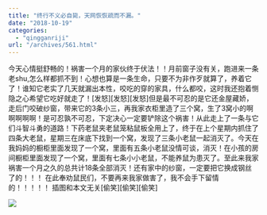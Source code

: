 ```yaml
---
title: "终行不义必自毙，天网恢恢疏而不漏。"
date: "2018-10-19"
categories: 
  - "qingganriji"
url: "/archives/561.html"
---
```


今天心情挺舒畅的！祸害一个月的家伙终于伏法！！月前窗子没有关，跑进来一条老shu,怎么样都抓不到！心想也算是一条生命，只要不为非作歹就算了，养着它了！谁知它老实了几天就漏出本性，咬吃的穿的家具，什么都咬，这时我还抱着恻隐之心希望它吃好就走了！\[发怒\]\[发怒\]\[发怒\]但是最不可忍的是它还金屋藏娇，走后门咬破纱窗，带来它的3条小三，再我家衣柜里造了三个窝，生了3窝小的啊啊啊啊啊！是可忍孰不可忍，下定决心一定要铲除这个祸害！从此走上了一条与它们斗智斗勇的道路！下药老鼠夹老鼠笼粘鼠板全用上了，终于在上个星期内抓住了四条大老鼠，星期三在床底下找到一个窝，发现了三条小老鼠一起消灭了。今天在我妈妈的橱柜里面发现了一个窝，里面有五条小老鼠没情可谈，消灭！在小孩的房间橱柜里面发现了一个窝，里面有七条小小老鼠，不能养鼠为患灭了。至此来我家祸害一个月之久的总共计18条全部消灭！还有家中的纱窗，一定要把它换成钢丝了的！！！ 在此奉劝鼠民们，不要再来我家做害了，我不会手下留情的！！！！！ 插图和本文无关\[偷笑\]\[偷笑\]\[偷笑\]

![](https://img-cloud.zhoujie218.top/wp-content/uploads/2018/10/laoshu-768x1024.jpg)
